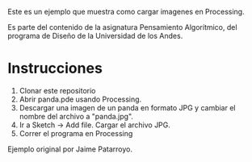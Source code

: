 Este es un ejemplo que muestra como cargar imagenes en Processing.

Es parte del contenido de la asignatura Pensamiento Algorítmico, del programa de Diseño de la Universidad de los Andes.

# Instrucciones
1. Clonar este repositorio
2. Abrir panda.pde usando Processing.
3. Descargar una imagen de un panda en formato JPG y cambiar el nombre del archivo a "panda.jpg".
4. Ir a Sketch -> Add file. Cargar el archivo JPG.
5. Correr el programa en Processing

Ejemplo original por Jaime Patarroyo.
